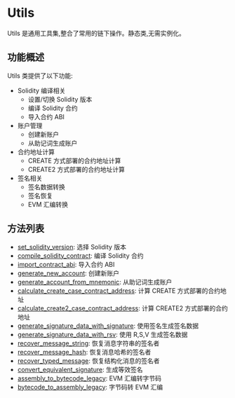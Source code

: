 # Utils

Utils 是通用工具集,整合了常用的链下操作。静态类,无需实例化。

## 功能概述

Utils 类提供了以下功能:

- Solidity 编译相关
  - 设置/切换 Solidity 版本
  - 编译 Solidity 合约
  - 导入合约 ABI
- 账户管理
  - 创建新账户
  - 从助记词生成账户
- 合约地址计算
  - CREATE 方式部署的合约地址计算
  - CREATE2 方式部署的合约地址计算
- 签名相关
  - 签名数据转换
  - 签名恢复
  - EVM 汇编转换

## 方法列表

- [set_solidity_version](./set_solidity_version.md): 选择 Solidity 版本
- [compile_solidity_contract](./compile_solidity_contract.md): 编译 Solidity 合约
- [import_contract_abi](./import_contract_abi.md): 导入合约 ABI
- [generate_new_account](./generate_new_account.md): 创建新账户
- [generate_account_from_mnemonic](./generate_account_from_mnemonic.md): 从助记词生成账户
- [calculate_create_case_contract_address](./calculate_create_case_contract_address.md): 计算 CREATE 方式部署的合约地址
- [calculate_create2_case_contract_address](./calculate_create2_case_contract_address.md): 计算 CREATE2 方式部署的合约地址
- [generate_signature_data_with_signature](./generate_signature_data_with_signature.md): 使用签名生成签名数据
- [generate_signature_data_with_rsv](./generate_signature_data_with_rsv.md): 使用 R,S,V 生成签名数据
- [recover_message_string](./recover_message_string.md): 恢复消息字符串的签名者
- [recover_message_hash](./recover_message_hash.md): 恢复消息哈希的签名者
- [recover_typed_message](./recover_typed_message.md): 恢复结构化消息的签名者
- [convert_equivalent_signature](./convert_equivalent_signature.md): 生成等效签名
- [assembly_to_bytecode_legacy](./assembly_to_bytecode_legacy.md): EVM 汇编转字节码
- [bytecode_to_assembly_legacy](./bytecode_to_assembly_legacy.md): 字节码转 EVM 汇编
